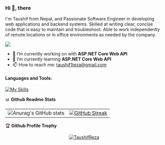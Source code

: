 ### Hi 👋, there
I'm Taushif from Nepal, and Passionate Software Engineer in developing web applications and backend systems. Skilled at writing clear, concise code that is easy to maintain and
troubleshoot. Able to work independently of remote locations or in office environments as needed by the company.

![](https://komarev.com/ghpvc/?username=TaushifReza&style=flat-square&color=brightgreen&base=2000)

- 🔭 I’m currently working on with **ASP.NET Core Web API**
- 🌱 I’m currently learning **ASP.NET Core Web API**
- 📫 How to reach me: taushif1teza@gmail.com

#### Languages and Tools:

[![My Skills](https://skillicons.dev/icons?i=cs,py,java,js,dotnet,dart,django,react,css,flutter,html,mysql,postgres,sqlite,tailwind,bootstrap,docker,git,github,postman,vscode,visualstudio,eclipse,redis)](https://skillicons.dev)

<summary>📊 <b>Github Readme Stats</b></summary>

<table style="border: none; border-collapse: collapse;">
  <tr style="border: none;">
    <td style="border: none;">
      <img src="https://github-readme-stats.vercel.app/api?username=TaushifReza&theme=nightowl&show_icons=true" alt="Anurag's GitHub stats">
    </td>
    <td style="border: none;">
      <a href="https://git.io/streak-stats">
        <img src="https://github-readme-streak-stats.herokuapp.com?user=TaushifReza&theme=nightowl" alt="GitHub Streak">
      </a>
    </td>
  </tr>
</table>

<summary>🏆 <b>Github Profile Trophy</b></summary>

<p align="center">
  <a href="https://github.com/ryo-ma/github-profile-trophy"><img src="https://github-profile-trophy.vercel.app/?username=TaushifReza&theme=onedark&row=1&column=5" alt="TaushifReza" /></a>
</p>
